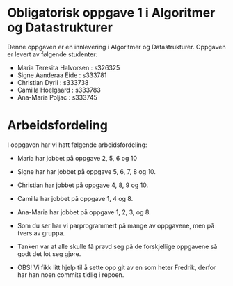 # Obligatorisk oppgave 1 i Algoritmer og Datastrukturer

Denne oppgaven er en innlevering i Algoritmer og Datastrukturer. 
Oppgaven er levert av følgende studenter:
* Maria Teresita Halvorsen : s326325
* Signe Aanderaa Eide : s333781
* Christian Dyrli : s333738
* Camilla Hoelgaard : s333783
* Ana-Maria Poljac : s333745

# Arbeidsfordeling

I oppgaven har vi hatt følgende arbeidsfordeling:
* Maria har jobbet på oppgave 2, 5, 6 og 10
* Signe har har jobbet på oppgave 5, 6, 7, 8 og 10.
* Christian har jobbet på oppgave 4, 8, 9 og 10.
* Camilla har jobbet på oppgave 1, 4 og 8.
* Ana-Maria har jobbet på oppgave 1, 2, 3, og 8.

* Som du ser har vi parprogrammert på mange av oppgavene, men på tvers av gruppa.
* Tanken var at alle skulle få prøvd seg på de forskjellige oppgavene så godt det lot seg gjøre.

* OBS! Vi fikk litt hjelp til å sette opp git av en som heter Fredrik, derfor har han noen
  commits tidlig i repoen.